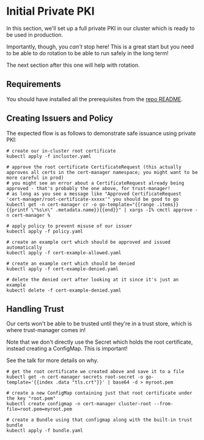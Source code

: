 # Initial Private PKI

In this section, we'll set up a full private PKI in our cluster which is ready to be used in production.

Importantly, though, you _can't_ stop here! This is a great start but you need to be able to do rotation to be able to run safely in the long term!

The next section after this one will help with rotation.

## Requirements

You should have installed all the prerequisites from the [repo README](../README.md).

## Creating Issuers and Policy

The expected flow is as follows to demonstrate safe issuance using private PKI:

```console
# create our in-cluster root certificate
kubectl apply -f incluster.yaml

# approve the root certificate CertificateRequest (this actually approves all certs in the cert-manager namespace; you might want to be more careful in prod)
# you might see an error about a CertificateRequest already being approved - that's probably the one above, for trust-manager!
# as long as you see a message like "Approved CertificateRequest 'cert-manager/root-certificate-xxxxx'" you should be good to go
kubectl get -n cert-manager cr -o go-template="{{range .items}}{{printf \"%s\n\" .metadata.name}}{{end}}" | xargs -I% cmctl approve -n cert-manager %

# apply policy to prevent misuse of our issuer
kubectl apply -f policy.yaml

# create an example cert which should be approved and issued automatically
kubectl apply -f cert-example-allowed.yaml

# create an example cert which should be denied
kubectl apply -f cert-example-denied.yaml

# delete the denied cert after looking at it since it's just an example
kubectl delete -f cert-example-denied.yaml
```

## Handling Trust

Our certs won't be able to be trusted until they're in a trust store, which is where trust-manager comes in!

Note that we don't directly use the Secret which holds the root certificate, instead creating a ConfigMap. This is important!

See the talk for more details on why.

```console
# get the root certificate we created above and save it to a file
kubectl get -n cert-manager secrets root-secret -o go-template='{{index .data "tls.crt"}}' | base64 -d > myroot.pem

# create a new ConfigMap containing just that root certificate under the key "root.pem"
kubectl create configmap -n cert-manager cluster-root --from-file=root.pem=myroot.pem

# create a Bundle using that configmap along with the built-in trust bundle
kubectl apply -f bundle.yaml
```
